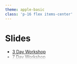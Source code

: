 ```yaml
---
theme: apple-basic
class: 'p-16 flex items-center'
---
```


<style>
  h1{
    @apply flex-1
  }
  ul{
    @apply flex-1 flex flex-col justify-center  h-full overflow-y-auto;
    -webkit-mask-image: linear-gradient(to bottom, black 50%, transparent 100%);
  }
</style>

# Slides

- [3 Day Workshop](./talks/3-day-workshop)
- [7 Day Workshop](./talks/7-day-workshop)
